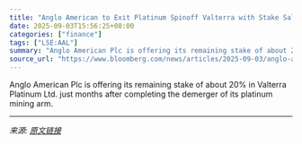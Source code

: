 ```yaml
---
title: "Anglo American to Exit Platinum Spinoff Valterra with Stake Sale"
date: 2025-09-03T15:56:25+08:00
categories: ["finance"]
tags: ["LSE:AAL"]
summary: "Anglo American Plc is offering its remaining stake of about 20% in Valterra Platinum Ltd. just months after completing the demerger of its platinum mining arm."
source_url: "https://www.bloomberg.com/news/articles/2025-09-03/anglo-american-to-exit-platinum-spinoff-valterra-with-stake-sale"
---
```


Anglo American Plc is offering its remaining stake of about 20% in Valterra Platinum Ltd. just months after completing the demerger of its platinum mining arm.

---

*来源: [原文链接](https://www.bloomberg.com/news/articles/2025-09-03/anglo-american-to-exit-platinum-spinoff-valterra-with-stake-sale)*
